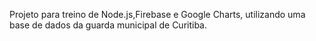 Projeto para treino de Node.js,Firebase e Google Charts, utilizando uma base de dados da guarda municipal de Curitiba.
